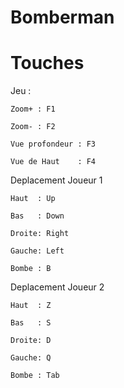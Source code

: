 Bomberman
=========
Touches
=========
Jeu :

	Zoom+ : F1

	Zoom- : F2

	Vue profondeur : F3

	Vue de Haut    : F4

Deplacement Joueur 1

	Haut  : Up

	Bas   : Down

	Droite: Right

	Gauche: Left

	Bombe : B

Deplacement Joueur 2

	Haut  : Z

	Bas   : S

	Droite: D

	Gauche: Q

	Bombe : Tab


